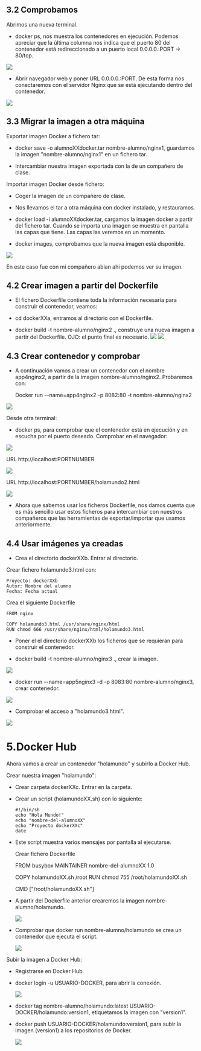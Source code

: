 ## 3.2 Comprobamos

Abrimos una nueva terminal.

+ docker ps, nos muestra los contenedores en ejecución. Podemos apreciar que la última columna nos indica que el puerto 80 del contenedor está redireccionado a un puerto local 0.0.0.0.:PORT -> 80/tcp.

![](imagenes/1.png)

+ Abrir navegador web y poner URL 0.0.0.0.:PORT. De esta forma nos conectaremos con el servidor Nginx que se está ejecutando dentro del contenedor.

![](imagenes/2.png)



## 3.3 Migrar la imagen a otra máquina

Exportar imagen Docker a fichero tar:

+ docker save -o alumnoXXdocker.tar nombre-alumno/nginx1, guardamos la imagen "nombre-alumno/nginx1" en un fichero tar.

+ Intercambiar nuestra imagen exportada con la de un compañero de clase.

Importar imagen Docker desde fichero:

+ Coger la imagen de un compañero de clase.

+ Nos llevamos el tar a otra máquina con docker instalado, y restauramos.

+ docker load -i alumnoXXdocker.tar, cargamos la imagen docker a partir del fichero tar. Cuando se importa una imagen se muestra en pantalla las capas que tiene. Las capas las veremos en un momento.


+ docker images, comprobamos que la nueva imagen está disponible.

![](imagenes/6.png)

En este caso fue con mi compañero abian ahi podemos ver su imagen.

## 4.2 Crear imagen a partir del Dockerfile

+ El fichero Dockerfile contiene toda la información necesaria para construir el contenedor, veamos:

+ cd dockerXXa, entramos al directorio con el Dockerfile.

+ docker build -t nombre-alumno/nginx2 ., construye una nueva imagen a partir del Dockerfile. OJO: el punto final es necesario.
![](imagenes/5.png)
![](imagenes/4.png)


## 4.3 Crear contenedor y comprobar

+ A continuación vamos a crear un contenedor con el nombre app4nginx2, a partir de la imagen nombre-alumno/nginx2. Probaremos con:

    Docker run --name=app4nginx2 -p 8082:80 -t nombre-alumno/nginx2

![](imagenes/6.png)

Desde otra terminal:

+ docker ps, para comprobar que el contenedor está en ejecución y en escucha por el puerto deseado.
Comprobar en el navegador:

![](imagenes/7.png)

URL http://localhost:PORTNUMBER

![](imagenes/8.png)

URL http://localhost:PORTNUMBER/holamundo2.html

![](imagenes/9.png)


+ Ahora que sabemos usar los ficheros Dockerfile, nos damos cuenta que es más sencillo usar estos ficheros para intercambiar con nuestros compañeros que las herramientas de exportar/importar que usamos anteriormente.

## 4.4 Usar imágenes ya creadas




+ Crea el directorio dockerXXb. Entrar al directorio.

Crear fichero holamundo3.html con:

    Proyecto: dockerXXb
    Autor: Nombre del alumno
    Fecha: Fecha actual
Crea el siguiente Dockerfile

    FROM nginx

    COPY holamundo3.html /usr/share/nginx/html
    RUN chmod 666 /usr/share/nginx/html/holamundo3.html

+ Poner el el directorio dockerXXb los ficheros que se requieran para construir el contenedor.

+ docker build -t nombre-alumno/nginx3 ., crear la imagen.

![](imagenes/10.png)

+ docker run --name=app5nginx3 -d -p 8083:80 nombre-alumno/nginx3, crear contenedor.

![](imagenes/11.png)

+ Comprobar el acceso a "holamundo3.html".

![](imagenes/12.png)

# 5.Docker Hub

Ahora vamos a crear un contenedor "holamundo" y subirlo a Docker Hub.

Crear nuestra imagen "holamundo":

+ Crear carpeta dockerXXc. Entrar en la carpeta.
+ Crear un script (holamundoXX.sh) con lo siguiente:

      #!/bin/sh
      echo "Hola Mundo!"
      echo "nombre-del-alumnoXX"
      echo "Proyecto dockerXXc"
      date

+ Este script muestra varios mensajes por pantalla al ejecutarse.

   Crear fichero Dockerfile

    FROM busybox
    MAINTAINER nombre-del-alumnoXX 1.0

    COPY holamundoXX.sh /root
    RUN chmod 755 /root/holamundoXX.sh

    CMD ["/root/holamundoXX.sh"]

+ A partir del Dockerfile anterior crearemos la imagen nombre-alumno/holamundo.

   ![](imagenes/15.png)

+ Comprobar que docker run nombre-alumno/holamundo se crea un contenedor que ejecuta el script.

   ![](imagenes/16.png)

Subir la imagen a Docker Hub:
+ Registrarse en Docker Hub.
+ docker login -u USUARIO-DOCKER, para abrir la conexión.

   ![](imagenes/14.png)

+ docker tag nombre-alumno/holamundo:latest USUARIO-DOCKER/holamundo:version1, etiquetamos la imagen con "version1".

+ docker push USUARIO-DOCKER/holamundo:version1, para subir la imagen (version1) a los repositorios de Docker.

   ![](imagenes/17.png)
